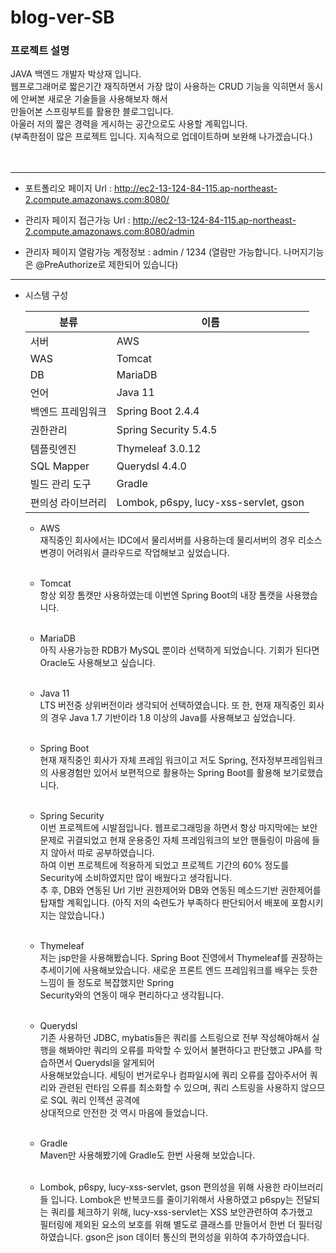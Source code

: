 # blog-ver-SB
### 프로젝트 설명<br>

  JAVA 백엔드 개발자 박상재 입니다.<br>
  웹프로그래머로 짧은기간 재직하면서 가장 많이 사용하는 CRUD 기능을 익히면서 동시에 안써본 새로운 기술들을 사용해보자 해서<br>
  만들어본 스프링부트를 활용한 블로그입니다.<br>
  아울러 저의 짧은 경력을 게시하는 공간으로도 사용할 계획입니다.<br>
  (부족한점이 많은 프로젝트 입니다. 지속적으로 업데이트하며 보완해 나가겠습니다.)<br><br><br>
  
  ------------
  
  + 포트폴리오 페이지 Url : http://ec2-13-124-84-115.ap-northeast-2.compute.amazonaws.com:8080/
  
  + 관리자 페이지 접근가능 Url : http://ec2-13-124-84-115.ap-northeast-2.compute.amazonaws.com:8080/admin
  
  + 관리자 페이지 열람가능 계정정보 : admin / 1234 (열람만 가능합니다. 나머지기능은 @PreAuthorize로 제한되어 있습니다)
  
  ------------
  
  + 시스템 구성
    
    | 분류 | 이름 |
    |---|---|
    | 서버 | AWS |
    | WAS | Tomcat |
    | DB | MariaDB |
    | 언어 | Java 11 |
    | 백엔드 프레임워크 | Spring Boot 2.4.4 |
    | 권한관리 | Spring Security 5.4.5 |
    | 템플릿엔진 | Thymeleaf 3.0.12 |
    | SQL Mapper | Querydsl 4.4.0 |
    | 빌드 관리 도구 | Gradle |
    | 편의성 라이브러리 | Lombok, p6spy, lucy-xss-servlet, gson |
    
    + AWS<br>
      재직중인 회사에서는 IDC에서 물리서버를 사용하는데 물리서버의 경우 리소스변경이 어려워서 클라우드로 작업해보고 싶었습니다.<br><br>
      
    + Tomcat<br>
      항상 외장 톰캣만 사용하였는데 이번엔 Spring Boot의 내장 톰캣을 사용했습니다.<br><br>
      
    + MariaDB<br>
      아직 사용가능한 RDB가 MySQL 뿐이라 선택하게 되었습니다. 기회가 된다면 Oracle도 사용해보고 싶습니다.<br><br>
      
    + Java 11<br>
      LTS 버전중 상위버전이라 생각되어 선택하였습니다. 또 한, 현재 재직중인 회사의 경우 Java 1.7 기반이라 1.8 이상의 Java를 사용해보고 싶었습니다.<br><br>
      
    + Spring Boot<br>
      현재 재직중인 회사가 자체 프레임 워크이고 저도 Spring, 전자정부프레임워크의 사용경험만 있어서 보편적으로 활용하는 Spring Boot를 활용해 보기로했습니다.<br><br>
      
    + Spring Security<br>
      이번 프로젝트에 시발점입니다. 웹프로그래밍을 하면서 항상 마지막에는 보안문제로 귀결되었고 현재 운용중인 자체 프레임워크의 보안 핸들링이 마음에 들지 않아서 따로 공부하였습니다.<br>
      하여 이번 프로젝트에 적용하게 되었고 프로젝트 기간의 60% 정도를 Security에 소비하였지만 많이 배웠다고 생각됩니다.<br>
      추 후, DB와 연동된 Url 기반 권한제어와 DB와 연동된 메소드기반 권한제어를 탑재할 계획입니다. (아직 저의 숙련도가 부족하다 판단되어서 배포에 포함시키지는 않았습니다.)<br><br>
      
    + Thymeleaf<br>
      저는 jsp만을 사용해봤습니다. Spring Boot 진영에서 Thymeleaf를 권장하는 추세이기에 사용해보았습니다. 새로운 프론트 엔드 프레임워크를 배우는 듯한 느낌이 들 정도로 복잡했지만 Spring<br>
      Security와의 연동이 매우 편리하다고 생각됩니다.<br><br>
      
    + Querydsl<br>
      기존 사용하던 JDBC, mybatis들은 쿼리를 스트링으로 전부 작성해야해서 실행을 해봐야만 쿼리의 오류를 파악할 수 있어서 불편하다고 판단했고 JPA를 학습하면서 Querydsl을 알게되어<br>
      사용해보았습니다. 세팅이 번거로우나 컴파일시에 쿼리 오류를 잡아주서어 쿼리와 관련된 런타임 오류를 최소화할 수 있으며, 쿼리 스트링을 사용하지 않으므로 SQL 쿼리 인젝션 공격에<br>
      상대적으로 안전한 것 역시 마음에 들었습니다.<br><br>

    + Gradle<br>
      Maven만 사용해봤기에 Gradle도 한번 사용해 보았습니다.<br><br>
      
    + Lombok, p6spy, lucy-xss-servlet, gson
      편의성을 위해 사용한 라이브러리들 입니다. Lombok은 반복코드를 줄이기위해서 사용하였고 p6spy는 전달되는 쿼리를 체크하기 위해, lucy-xss-servlet는 XSS 보안관련하여 추가했고<br>
      필터링에 제외된 요소의 보호를 위해 별도로 클래스를 만들어서 한번 더 필터링 하였습니다. gson은 json 데이터 통신의 편의성을 위하여 추가하였습니다.
